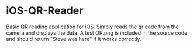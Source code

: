 # iOS-QR-Reader


Basic QR reading application for iOS. Simply reads the qr code from the camera and displays the data. A test QR.png is included in the source code and should return "Steve was here" if it works correctly.

